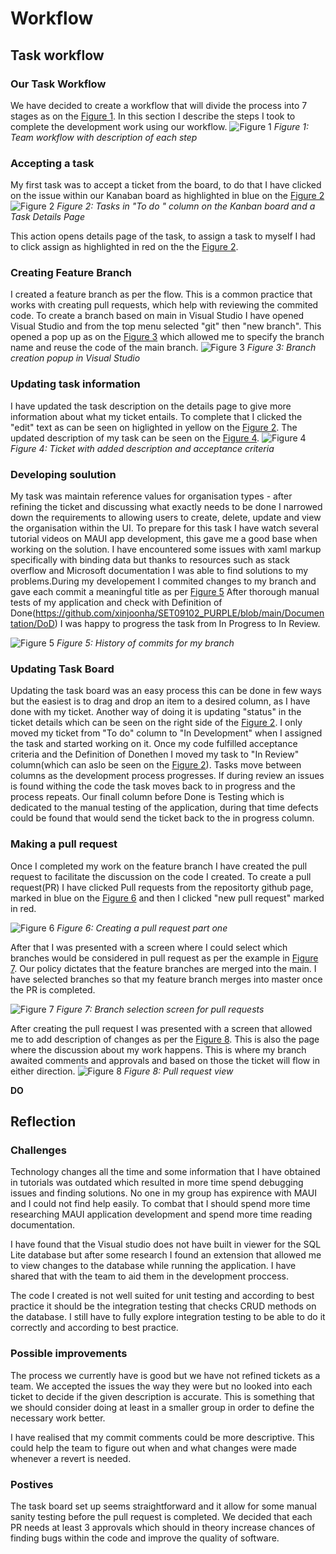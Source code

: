 # Workflow

## Task workflow

### Our Task Workflow 
We have decided to create a workflow that will divide the process into 7 stages as on the [Figure 1].  In this section I describe the steps I took to complete the development work using our workflow. 
![Figure 1](./images/Workflow)
*Figure 1: Team workflow with description of each step*

### Accepting a task 

My first task was to accept a ticket from the board, to do that I have clicked on the issue within our Kanaban board as highlighted in blue on the [Figure 2]
![Figure 2](./images/Assign)
*Figure 2: Tasks in "To do " column on the Kanban board and a Task Details Page* 

This action opens details page of the task, to assign a task to myself I had to click assign as highlighted in red on the the [Figure 2]. 
### Creating Feature Branch

I created a feature branch as per the flow. This is a common practice that works with creating pull requests, which help with reviewing the commited code. 
To create a branch based on main in Visual Studio I have opened Visual Studio and from the top menu selected "git" then "new branch". This opened a pop up as on the [Figure 3] which allowed me to specify the branch name and reuse the code of the main branch. 
![Figure 3](./images/BranchCreation)
*Figure 3: Branch creation popup in Visual Studio* 

### Updating task information
I have updated the task description on the details page to give more information about what my ticket entails. To complete that I clicked the "edit" text as can be seen on higlighted in yellow on the [Figure 2]. 
The updated description of my task can be seen on the [Figure 4]. 
![Figure 4](./images/Updated_Ticket)
*Figure 4: Ticket with added description and acceptance criteria* 

### Developing soulution 
My task was maintain reference values for organisation types - after refining the ticket and discussing what exactly needs to be done I narrowed down the requirements to allowing users to create, delete, update and view the organisation within the UI. To prepare for this task I have watch several tutorial videos on MAUI app development, this gave me a good base when working on the solution. I have encountered some issues with xaml markup specifically with binding data but thanks to resources such as stack overflow and Microsoft documentation I was able to find solutions to my problems.During my developement I commited changes to my branch and gave each commit a meaningful title as per [Figure 5] After thorough manual tests of my application and check with Definition of Done(https://github.com/xinjoonha/SET09102_PURPLE/blob/main/Documentation/DoD)  I was happy to progress the task from In Progress to In Review. 

![Figure 5](./images/CommitsHistory)
*Figure 5: History of commits for my branch* 

### Updating Task Board 
Updating the task board was an easy process this can be done in few ways but the easiest is to drag and drop an item to a desired column, as I have done with my ticket. Another way of doing it is updating "status" in the ticket details which can be seen on the right side of the [Figure 2]. I only moved my ticket from "To do" column to "In Development" when I assigned the task and started working on it. Once my code fulfilled acceptance criteria and the Definition of Donethen I moved my task to "In Review" column(which can aslo be seen on the [Figure 2]). Tasks move between columns as the development process progresses. If during review an issues is found withing the code the task moves back to in progress and the process repeats. Our finall column before Done is Testing which is dedicated to the manual testing of the application, during that time defects could be found that would send the ticket back to the in progress column. 

### Making a pull request
Once I completed my work on the feature branch I have created the pull request to facilitate the discussion on the code I created. To create a pull request(PR) I have clicked Pull requests from the repositorty github page, marked in blue on the [Figure 6] and then I clicked "new pull request" marked in red.

![Figure 6](./images/prCreation)
*Figure 6: Creating a pull request part one* 

After that I was presented with a screen where I could select which branches would be considered in pull request as per the example in [Figure 7]. Our policy dictates that the feature branches are merged into the main. I have selected branches so that my feature branch merges into master once the PR is completed. 

![Figure 7](./images/prCreation2)
*Figure 7: Branch selection screen for pull requests* 

After creating the pull request I was presented with a screen that allowed me to add description of changes as per the [Figure 8]. This is also the page where the discussion about my work happens. This is where my branch awaited comments and approvals and based on those the ticket will flow in either direction.
![Figure 8](./images/PR)
*Figure 8: Pull request view* 

**DO**

## Reflection

### Challenges
Technology changes all the time and some information that I have obtained in tutorials was outdated which resulted in more time spend debugging issues and finding solutions. No one in my group has expirence with MAUI and I could not find help easily. To combat that I should spend more time researching MAUI application development and spend more time reading documentation. 

I have found that the Visual studio does not have built in viewer for the SQL Lite database but after some research I found an extension that allowed me to view changes to the database while running the application. I have shared that with the team to aid them in the development proccess.

The code I created is not well suited for unit testing and according to best practice it should be the integration testing that checks CRUD methods on the database. I still have to fully explore integration testing to be able to do it correctly and according to best practice. 


### Possible improvements

The process we currently have is good but we have not refined tickets as a team. We accepted the issues the way they were but no looked into each ticket to decide if the given description is accurate. This is something that we should consider doing at least in a smaller group in order to define the necessary work better.

I have realised that my commit comments could be more descriptive. This could help the team to figure out when and what changes were made whenever a revert is needed.

### Postives

The task board set up seems straightforward and it allow for some manual sanity testing before the pull request is completed. We decided that each PR needs at least 3 approvals which should in theory increase chances of finding bugs within the code and improve the quality of software. 

[Figure 1]: ./images/Workflow "Figure 1"
[Figure 2]: ./images/Assing "Figure 2"
[Figure 3]: ./images/BranchCreation.PNG "Figure 3"
[Figure 4]: ./images/Updated_Ticket "Figure 4"
[Figure 5]: ./images/CommitsHistory "Figure 5"
[Figure 6]: ./images/prCreation "Figure 6"
[Figure 7]: ./images/prCreation2 "Figure 7"
[Figure 8]: ./images/PR "Figure 8"